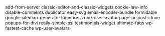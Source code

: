 add-from-server
classic-editor-and-classic-widgets
cookie-law-info
disable-comments
duplicator
easy-svg
email-encoder-bundle
formidable
google-sitemap-generator
loginpress
one-user-avatar
page-or-post-clone
popups-for-divi
really-simple-ssl
testimonials-widget
ultimate-faqs
wp-fastest-cache
wp-user-avatars
